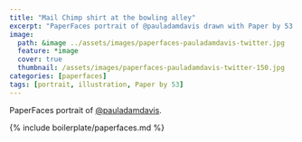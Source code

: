 ```yaml
---
title: "Mail Chimp shirt at the bowling alley"
excerpt: "PaperFaces portrait of @pauladamdavis drawn with Paper by 53 on an iPad."
image: 
  path: &image ../assets/images/paperfaces-pauladamdavis-twitter.jpg 
  feature: *image
  cover: true
  thumbnail: /assets/images/paperfaces-pauladamdavis-twitter-150.jpg
categories: [paperfaces]
tags: [portrait, illustration, Paper by 53]
---
```


PaperFaces portrait of [@pauladamdavis](https://twitter.com/pauladamdavis).

{% include boilerplate/paperfaces.md %}
